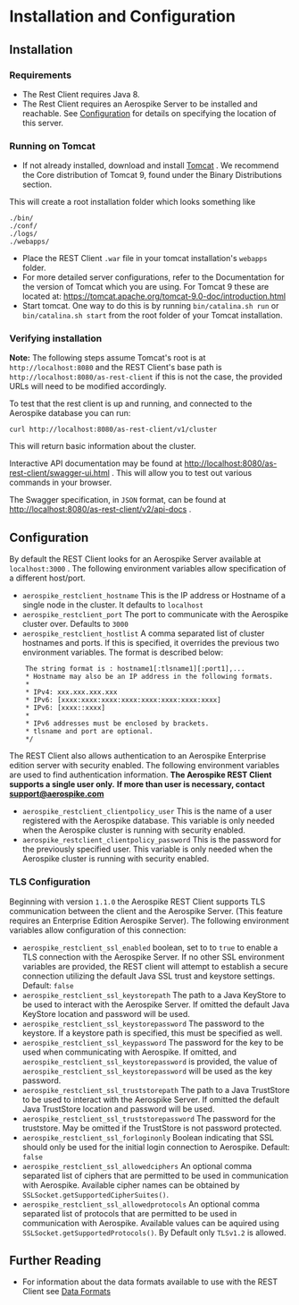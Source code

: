 # Installation and Configuration

## Installation

### Requirements

* The Rest Client requires Java 8.
* The Rest Client requires an Aerospike Server to be installed and reachable. See [Configuration](#configuration) for details on specifying the location of this server.

### Running on Tomcat

* If not already installed, download and install [Tomcat](https://tomcat.apache.org) . We recommend the Core distribution of Tomcat 9, found under the Binary Distributions section.

This will create a root installation folder which looks something like

    ./bin/
    ./conf/
    ./logs/
    ./webapps/

* Place the REST Client `.war` file in your tomcat installation's `webapps` folder.
* For more detailed server configurations, refer to the Documentation for the version of Tomcat which you are using. For Tomcat 9 these are located at: <https://tomcat.apache.org/tomcat-9.0-doc/introduction.html>
* Start tomcat. One way to do this is by running `bin/catalina.sh run` or `bin/catalina.sh start` from the root folder of your Tomcat installation.

### Verifying installation

**Note:** The following steps assume Tomcat's root is at `http://localhost:8080`  and the REST Client's base path is `http://localhost:8080/as-rest-client` if this is not the case, the provided URLs will need to be modified accordingly.

To test that the rest client is up and running, and connected to the Aerospike database you can run:

    curl http://localhost:8080/as-rest-client/v1/cluster

This will return basic information about the cluster.

Interactive API documentation may be found at <http://localhost:8080/as-rest-client/swagger-ui.html> . This will allow you to
test out various commands in your browser.

The Swagger specification, in `JSON` format, can be found at <http://localhost:8080/as-rest-client/v2/api-docs> .

## Configuration

By default the REST Client looks for an Aerospike Server available at `localhost:3000` . The following environment variables allow specification of a different host/port.

* `aerospike_restclient_hostname` This is the IP address or Hostname of a single node in the cluster. It defaults to `localhost`
* `aerospike_restclient_port` The port to communicate with the Aerospike cluster over. Defaults to `3000`
* `aerospike_restclient_hostlist` A comma separated list of cluster hostnames and ports. If this is specified, it overrides the previous two environment variables. The format is described below:

``` None
    The string format is : hostname1[:tlsname1][:port1],...
    * Hostname may also be an IP address in the following formats.
    *
    * IPv4: xxx.xxx.xxx.xxx
    * IPv6: [xxxx:xxxx:xxxx:xxxx:xxxx:xxxx:xxxx:xxxx]
    * IPv6: [xxxx::xxxx]
    *
    * IPv6 addresses must be enclosed by brackets.
    * tlsname and port are optional.
    */
```

The REST Client also allows authentication to an Aerospike Enterprise edition server with security enabled. The following environment variables are used to find authentication information. **The Aerospike REST Client supports a single user only.**
**If more than user is necessary, contact support@aerospike.com**

* `aerospike_restclient_clientpolicy_user` This is the name of a user registered with the Aerospike database. This variable is only needed when the Aerospike cluster is running with security enabled.
* `aerospike_restclient_clientpolicy_password` This is the password for the previously specified user. This variable is only needed when the Aerospike cluster is running with security enabled.

### TLS Configuration

Beginning with version `1.1.0` the Aerospike REST Client supports TLS communication between the client and the Aerospike Server. (This feature requires an Enterprise Edition Aerospike Server). The following environment variables allow configuration of this connection:

* `aerospike_restclient_ssl_enabled` boolean, set to to `true` to enable a TLS connection with the Aerospike Server. If no other SSL environment variables are provided, the REST client will attempt to establish a secure connection utilizing the default Java SSL trust and keystore settings. Default: `false`
* `aerospike_restclient_ssl_keystorepath` The path to a Java KeyStore to be used to interact with the Aerospike Server. If omitted the default Java KeyStore location and password will be used.
* `aerospike_restclient_ssl_keystorepassword` The password to the keystore. If a keystore path is specified, this must be specified as well.
* `aerospike_restclient_ssl_keypassword` The password for the key to be used when communicating with Aerospike. If omitted, and `aerospike_restclient_ssl_keystorepassword` is provided,  the value of `aerospike_restclient_ssl_keystorepassword` will be used as the key password.
* `aerospike_restclient_ssl_truststorepath` The path to a Java TrustStore to be used to interact with the Aerospike Server. If omitted the default Java TrustStore location and password will be used.
* `aerospike_restclient_ssl_truststorepassword` The password for the truststore. May be omitted if the TrustStore is not password protected.
* `aerospike_restclient_ssl_forloginonly` Boolean indicating that SSL should only be used for the initial login connection to Aerospike. Default: `false`
* `aerospike_restclient_ssl_allowedciphers` An optional comma separated list of ciphers that are permitted to be used in communication with Aerospike. Available cipher names can be obtained by `SSLSocket.getSupportedCipherSuites()`.
* `aerospike_restclient_ssl_allowedprotocols` An optional comma separated list of protocols that are permitted to be used in communication with Aerospike. Available values can be aquired using `SSLSocket.getSupportedProtocols()`. By Default only `TLSv1.2` is allowed.

## Further Reading

* For information about the data formats available to use with the REST Client see [Data Formats](./data-formats.md)